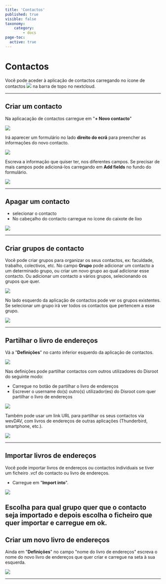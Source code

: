 ```yaml
---
title: 'Contactos'
published: true
visible: false
taxonomy:
    category:
        - docs
page-toc:
  active: true
---
```


# Contactos
Você pode aceder à aplicação de contactos carregando no ícone de contactos ![](pt/contacts_top_icon.png?resize=20,20) na barra de topo no nextcloud.

----------------------
## Criar um contacto

Na aplicacação de contactos carregue em "**+ Novo contacto**"

![](pt/contacts_add1.png)

Irá aparecer um formulário no lado **direito do ecrã** para preencher as informações do novo contacto.

![](pt/contacts_add2.png)

Escreva a informação que quiser ter, nos diferentes campos. Se precisar de mais campos pode adicioná-los carregando em **Add fields** no fundo do formulário.

![](pt/contacts_add3.png)

-----------------------
## Apagar um contacto

* selecionar o contacto
* No cabeçalho do contacto carregue no ícone do caixote de lixo

![](pt/contacts_delete.png)

-----------------------
## Criar grupos de contacto
Você pode criar grupos para organizar os seus contactos, ex: faculdade, trabalho, colectivos, etc.
No campo **Grupo** pode adicionar um contacto a um determinado grupo, ou criar um novo grupo ao qual adicionar esse contacto. Ou adicionar um contacto a vários grupos, selecionando os grupos que quer.

![](pt/contacts_groups1.png)

No lado esquerdo da aplicação de contactos pode ver os grupos existentes.
Se selecionar um grupo irá ver todos os contactos que pertencem a esse grupo.

![](pt/contacts_groups2.png)

------------------------
## Partilhar o livro de endereços

Vá a "**Definições**" no canto inferior esquerdo da aplicação de contactos.

![](pt/contacts_share1.png)

Nas definições pode partilhar contactos com outros utilizadores do Disroot do seguinte modo:
- Carregue no botão de partilhar o livro de endereços
- Escrever o username do(s) outro(s) utilizador(es) do Disroot com quer partilhar o livro de endereços

![](pt/contacts_share2.png)

Também pode usar um link URL para partilhar os seus contactos via wevDAV, com livros de endereços de outras aplicações (Thunderbird, smartphone, etc.).

![](pt/contacts_share3.png)

-------------------------
## Importar livros de endereços

Você pode importar livros de endereços ou contactos individuais se tiver um ficheiro .vcf do contacto ou livro de endereços.

* Carregue em  "**Import into**".

![](pt/contacts_import1.png)

Escolha para qual grupo quer que o contacto seja importado e depois escolha o ficheiro que quer importar e carregue em ok.
-----------------------------
## Criar um novo livro de endereços

Ainda em "**Definições**" no campo "nome do livro de endereços" escreva o nome do novo livro de endereços que quer criar e carregue na seta à sua esquerda.

![](pt/contacts_create1.png)

-----------------------------
